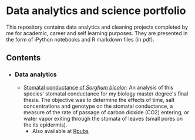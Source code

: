 # Data analytics and science portfolio

This repository contains data analytics and cleaning projects completed by me for academic, career and self learning purposes. They are presented in the form of iPython notebooks and R markdown files (in pdf).

## Contents

- ### Data analytics
   
    - [Stomatal conductance of *Sorghum bicolor*](https://github.com/lezojeda/Data-science-analytics-portfolio/blob/master/Stomatal_conductance.pdf): An analysis of this species' stomatal conductance for my biology master degree's final thesis. The objective was to determine the effects of time, salt concentrations and genotype on the stomatal conductance, a measure of the rate of passage of carbon dioxide (CO2) entering, or water vapor exiting through the stomata of leaves (small pores on the its epidermis). 
         - Also available at [Rpubs](http://rpubs.com/lzeojeda/gs)

